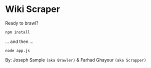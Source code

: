 # Wiki Scraper

Ready to brawl?

```
npm install
```

... and then ...

```
node app.js
```

By: Joseph Sample `(aka Brawler)` & Farhad Ghayour `(aka Scrapper)`

